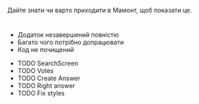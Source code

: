 Дайте знати чи варто приходити в Мамонт, щоб показати це.

# 
  - Додаток незавершений повністю
  - Багато чого потрібно допрацювати
  - Код не почищений
  

* TODO SearchScreen
* TODO Votes
* TODO Create Answer
* TODO Right answer
* TODO Fix styles
